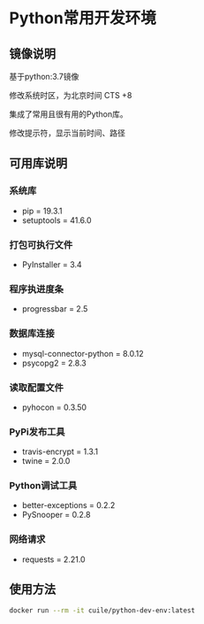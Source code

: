 # Python常用开发环境

## 镜像说明

基于python:3.7镜像

修改系统时区，为北京时间 CTS +8

集成了常用且很有用的Python库。

修改提示符，显示当前时间、路径

## 可用库说明

### 系统库

- pip = 19.3.1
- setuptools = 41.6.0

### 打包可执行文件

- PyInstaller = 3.4

### 程序执进度条

- progressbar = 2.5

### 数据库连接

- mysql-connector-python = 8.0.12
- psycopg2 = 2.8.3

### 读取配置文件

- pyhocon = 0.3.50

### PyPi发布工具

- travis-encrypt = 1.3.1
- twine = 2.0.0

### Python调试工具

- better-exceptions = 0.2.2
- PySnooper = 0.2.8

### 网络请求

- requests = 2.21.0

## 使用方法

```bash
docker run --rm -it cuile/python-dev-env:latest
```
